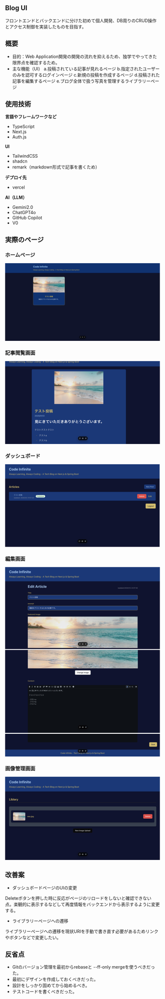 ## Blog UI

フロントエンドとバックエンドに分けた初めて個人開発、DB周りのCRUD操作とアクセス制御を実装したものを目指す。

## 概要

- 目的：Web Application開発の開発の流れを抑えるため、独学でやってきた限界点を確認するため。
- 主な機能（UI）
  a\.投稿されている記事が見れるページ
  b\.指定されたユーザーのみを認可するログインページ
  c\.新規の投稿を作成するページ
  d\.投稿された記事を編集するページ
  e\.ブログ全体で扱う写真を管理するライブラリーページ

## 使用技術

**言語やフレームワークなど**

- TypeScript
- Next.js
- Auth.js

**UI**

- TailwindCSS
- shadcn
- remark（markdown形式で記事を書くため）

**デプロイ先**

- vercel

**AI（LLM）**

- Gemini2.0
- ChatGPT4o
- GitHub Copilot
- V0

## 実際のページ

### ホームページ

![ホーム画面](./images/home.png)

### 記事閲覧画面

![記事画面](./images/article.png)

### ダッシュボード

![ダッシュボード](./images/dashboard.png)

### 編集画面

![編集画面1](./images/editor1.png)
![編集画面2](./images/editor2.png)
![編集画面3](./images/editor3.png)

### 画像管理画面

![libraly](./images/liblary.png)

## 改善案

- ダッシュボードページのUIの変更

Deleteボタンを押した時に反応がページのリロードをしないと確認できない点。楽観的に表示するなどして再度情報をバックエンドから表示するように変更する。

- ライブラリーページへの遷移

ライブラリーページへの遷移を現状URIを手動で書き直す必要があるためリンクやボタンなどで変更したい。

## 反省点

- Gitのバージョン管理を最初からrebaseと --ff-only mergeを使うべきだった。
- 最初にデザインを作成しておくべきだった。
- 設計をしっかり固めてから始めるべき。
- テストコードを書くべきだった。
